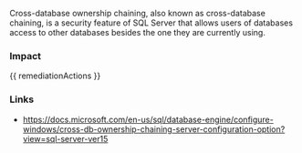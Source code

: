 
Cross-database ownership chaining, also known as cross-database chaining, is a security feature of SQL Server that allows users of databases access to other databases besides the one they are currently using.


### Impact
<!-- Add Impact here -->

<!-- DO NOT CHANGE -->
{{ remediationActions }}

### Links
- https://docs.microsoft.com/en-us/sql/database-engine/configure-windows/cross-db-ownership-chaining-server-configuration-option?view=sql-server-ver15


